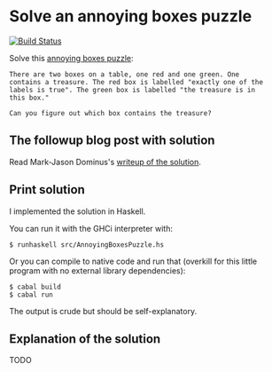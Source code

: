 # Solve an annoying boxes puzzle

[![Build Status](https://travis-ci.org/FranklinChen/annoying-boxes-puzzle.png)](https://travis-ci.org/FranklinChen/annoying-boxes-puzzle)

Solve this [annoying boxes puzzle](http://blog.plover.com/math/logic/annoying-boxes.html):

```text
There are two boxes on a table, one red and one green. One
contains a treasure. The red box is labelled "exactly one of the
labels is true". The green box is labelled "the treasure is in
this box."

Can you figure out which box contains the treasure?
```

## The followup blog post with solution

Read Mark-Jason Dominus's [writeup of the solution](http://blog.plover.com/math/logic/annoying-boxes-solution.html).

## Print solution

I implemented the solution in Haskell.

You can run it with the GHCi interpreter with:

```console
$ runhaskell src/AnnoyingBoxesPuzzle.hs
```

Or you can compile to native code and run that (overkill for this
little program with no external library dependencies):

```console
$ cabal build
$ cabal run
```

The output is crude but should be self-explanatory.

## Explanation of the solution

TODO
